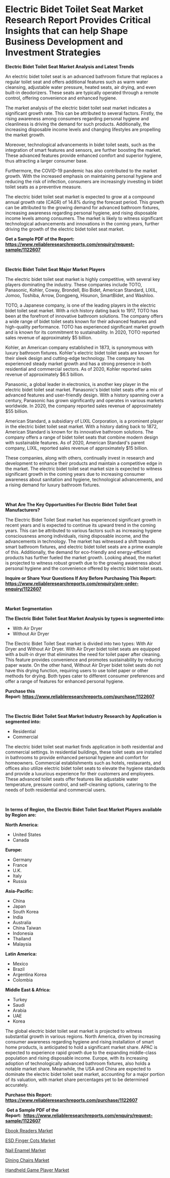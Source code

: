 <p><h1>Electric Bidet Toilet Seat Market Research Report Provides Critical Insights that can help Shape Business Development and Investment Strategies</h1></p><p><strong>Electric Bidet Toilet Seat Market Analysis and Latest Trends</strong></p>
<p><p>An electric bidet toilet seat is an advanced bathroom fixture that replaces a regular toilet seat and offers additional features such as warm water cleansing, adjustable water pressure, heated seats, air drying, and even built-in deodorizers. These seats are typically operated through a remote control, offering convenience and enhanced hygiene.</p><p>The market analysis of the electric bidet toilet seat market indicates a significant growth rate. This can be attributed to several factors. Firstly, the rising awareness among consumers regarding personal hygiene and cleanliness is driving the demand for such products. Additionally, the increasing disposable income levels and changing lifestyles are propelling the market growth.</p><p>Moreover, technological advancements in bidet toilet seats, such as the integration of smart features and sensors, are further boosting the market. These advanced features provide enhanced comfort and superior hygiene, thus attracting a larger consumer base.</p><p>Furthermore, the COVID-19 pandemic has also contributed to the market growth. With the increased emphasis on maintaining personal hygiene and reducing the risk of infection, consumers are increasingly investing in bidet toilet seats as a preventive measure.</p><p>The electric bidet toilet seat market is expected to grow at a compound annual growth rate (CAGR) of 14.8% during the forecast period. This growth can be attributed to the growing demand for advanced bathroom fixtures, increasing awareness regarding personal hygiene, and rising disposable income levels among consumers. The market is likely to witness significant technological advancements and innovations in the coming years, further driving the growth of the electric bidet toilet seat market.</p></p>
<p><strong>Get a Sample PDF of the Report:&nbsp; <a href="https://www.reliableresearchreports.com/enquiry/request-sample/1122607">https://www.reliableresearchreports.com/enquiry/request-sample/1122607</a></strong></p>
<p>&nbsp;</p>
<p><strong>Electric Bidet Toilet Seat Major Market Players</strong></p>
<p><p>The electric bidet toilet seat market is highly competitive, with several key players dominating the industry. These companies include TOTO, Panasonic, Kohler, Coway, Brondell, Bio Bidet, American Standard, LIXIL, Jomoo, Toshiba, Arrow, Dongpeng, Hisunon, SmartBidet, and Washloo.</p><p>TOTO, a Japanese company, is one of the leading players in the electric bidet toilet seat market. With a rich history dating back to 1917, TOTO has been at the forefront of innovative bathroom solutions. The company offers a wide range of bidet toilet seats known for their advanced features and high-quality performance. TOTO has experienced significant market growth and is known for its commitment to sustainability. In 2020, TOTO reported sales revenue of approximately $5 billion.</p><p>Kohler, an American company established in 1873, is synonymous with luxury bathroom fixtures. Kohler's electric bidet toilet seats are known for their sleek design and cutting-edge technology. The company has experienced steady market growth and has a strong presence in both residential and commercial sectors. As of 2020, Kohler reported sales revenue of approximately $6.5 billion.</p><p>Panasonic, a global leader in electronics, is another key player in the electric bidet toilet seat market. Panasonic's bidet toilet seats offer a mix of advanced features and user-friendly design. With a history spanning over a century, Panasonic has grown significantly and operates in various markets worldwide. In 2020, the company reported sales revenue of approximately $55 billion.</p><p>American Standard, a subsidiary of LIXIL Corporation, is a prominent player in the electric bidet toilet seat market. With a history dating back to 1872, American Standard is known for its innovative bathroom solutions. The company offers a range of bidet toilet seats that combine modern design with sustainable features. As of 2020, American Standard's parent company, LIXIL, reported sales revenue of approximately $15 billion.</p><p>These companies, along with others, continually invest in research and development to enhance their products and maintain a competitive edge in the market. The electric bidet toilet seat market size is expected to witness significant growth in the coming years due to increasing consumer awareness about sanitation and hygiene, technological advancements, and a rising demand for luxury bathroom fixtures.</p></p>
<p>&nbsp;</p>
<p><strong>What Are The Key Opportunities For Electric Bidet Toilet Seat Manufacturers?</strong></p>
<p><p>The Electric Bidet Toilet Seat market has experienced significant growth in recent years and is expected to continue its upward trend in the coming years. This can be attributed to various factors such as increasing hygiene consciousness among individuals, rising disposable income, and the advancements in technology. The market has witnessed a shift towards smart bathroom fixtures, and electric bidet toilet seats are a prime example of this. Additionally, the demand for eco-friendly and energy-efficient products has further fueled the market growth. Looking ahead, the market is projected to witness robust growth due to the growing awareness about personal hygiene and the convenience offered by electric bidet toilet seats.</p></p>
<p><strong>Inquire or Share Your Questions If Any Before Purchasing This Report: <a href="https://www.reliableresearchreports.com/enquiry/pre-order-enquiry/1122607">https://www.reliableresearchreports.com/enquiry/pre-order-enquiry/1122607</a></strong></p>
<p>&nbsp;</p>
<p><strong>Market Segmentation</strong></p>
<p><strong>The Electric Bidet Toilet Seat Market Analysis by types is segmented into:</strong></p>
<p><ul><li>With Air Dryer</li><li>Without Air Dryer</li></ul></p>
<p><p>The Electric Bidet Toilet Seat market is divided into two types: With Air Dryer and Without Air Dryer. With Air Dryer bidet toilet seats are equipped with a built-in dryer that eliminates the need for toilet paper after cleaning. This feature provides convenience and promotes sustainability by reducing paper waste. On the other hand, Without Air Dryer bidet toilet seats do not have this drying function, requiring users to use toilet paper or other methods for drying. Both types cater to different consumer preferences and offer a range of features for enhanced personal hygiene.</p></p>
<p><strong>Purchase this Report:&nbsp;<a href="https://www.reliableresearchreports.com/purchase/1122607">https://www.reliableresearchreports.com/purchase/1122607</a></strong></p>
<p>&nbsp;</p>
<p><strong>The Electric Bidet Toilet Seat Market Industry Research by Application is segmented into:</strong></p>
<p><ul><li>Residential</li><li>Commercial</li></ul></p>
<p><p>The electric bidet toilet seat market finds application in both residential and commercial settings. In residential buildings, these toilet seats are installed in bathrooms to provide enhanced personal hygiene and comfort for homeowners. Commercial establishments such as hotels, restaurants, and offices also utilize electric bidet toilet seats to elevate the hygiene standards and provide a luxurious experience for their customers and employees. These advanced toilet seats offer features like adjustable water temperature, pressure control, and self-cleaning options, catering to the needs of both residential and commercial users.</p></p>
<p>&nbsp;</p>
<p><strong>In terms of Region, the Electric Bidet Toilet Seat Market Players available by Region are:</strong></p>
<p>
    <p> <strong> North America: </strong>
        <ul>
            <li>United States</li>
            <li>Canada</li>
        </ul>
        </p> 
    <p> <strong> Europe: </strong>
        <ul>
            <li>Germany</li>
            <li>France</li>
            <li>U.K.</li>
            <li>Italy</li>
            <li>Russia</li>
        </ul>
        </p> 
    <p> <strong> Asia-Pacific: </strong>
        <ul>
            <li>China</li>
            <li>Japan</li>
            <li>South Korea</li>
            <li>India</li>
            <li>Australia</li>
            <li>China Taiwan</li>
            <li>Indonesia</li>
            <li>Thailand</li>
            <li>Malaysia</li>
        </ul>
        </p> 
    <p> <strong> Latin America: </strong>
        <ul>
            <li>Mexico</li>
            <li>Brazil</li>
            <li>Argentina Korea</li>
            <li>Colombia</li>
        </ul>
        </p> 
    <p> <strong> Middle East & Africa: </strong>
        <ul>
            <li>Turkey</li>
            <li>Saudi</li>
            <li>Arabia</li>
            <li>UAE</li>
            <li>Korea</li>
        </ul>
    </p>
    </p>
<p><p>The global electric bidet toilet seat market is projected to witness substantial growth in various regions. North America, driven by increasing consumer awareness regarding hygiene and rising installation of smart home products, is anticipated to hold a significant market share. APAC is expected to experience rapid growth due to the expanding middle-class population and rising disposable income. Europe, with its increasing adoption of technologically advanced bathroom fixtures, also holds a notable market share. Meanwhile, the USA and China are expected to dominate the electric bidet toilet seat market, accounting for a major portion of its valuation, with market share percentages yet to be determined accurately.</p></p>
<p><strong>Purchase this Report: <a href="https://www.reliableresearchreports.com/purchase/1122607">https://www.reliableresearchreports.com/purchase/1122607</a></strong></p>
<p>&nbsp;<strong>Get a Sample PDF of the Report:&nbsp;&nbsp;<a href="https://www.reliableresearchreports.com/enquiry/request-sample/1122607">https://www.reliableresearchreports.com/enquiry/request-sample/1122607</a></strong></p>
<p><strong></strong></p>
<p><p><a href="https://github.com/tamvrosiya/Market-Research-Report-List-1/blob/main/ebook-readers-market.md">Ebook Readers Market</a></p><p><a href="https://github.com/amonskiyk/Market-Research-Report-List-1/blob/main/esd-finger-cots-market.md">ESD Finger Cots Market</a></p><p><a href="https://github.com/dringals/Market-Research-Report-List-1/blob/main/nail-enamel-market.md">Nail Enamel Market</a></p><p><a href="https://github.com/Paul14Anderson63/Market-Research-Report-List-1/blob/main/dining-chairs-market.md">Dining Chairs Market</a></p><p><a href="https://github.com/gaydyna/Market-Research-Report-List-1/blob/main/handheld-game-player-market.md">Handheld Game Player Market</a></p></p>